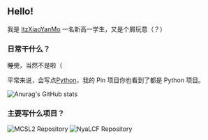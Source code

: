 ## Hello!
我是 [ltzXiaoYanMo](https://ymbit.cn) 一名新高一学生，又是个屑玩意（？）
### 日常干什么？

~~睡觉~~，当然不是啦（

平常来说，会写点[Python](https://python.org)，我的 Pin 项目你也看到了都是 Python 项目。

![Anurag's GitHub stats](https://github-readme-stats.vercel.app/api?username=ltzXiaoYanMo&show_icons=true&theme=radical )


### 主要写什么项目？
![MCSL2 Repository](https://github-readme-stats.vercel.app/api/pin/?username=MCSLTeam&repo=MCSL2&show_icons=true&theme=dark)
![NyaLCF Repository](https://github-readme-stats.vercel.app/api/pin/?username=Muska-Ami&repo=NyaLCF&show_icons=true&theme=dark)

<!-- 卡片信息来自 GitHub-Readme-Stats-->
